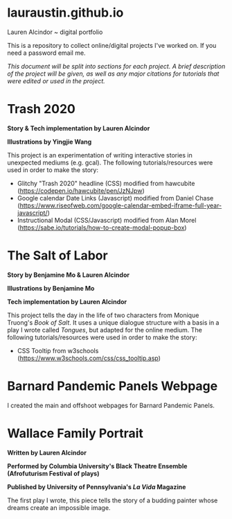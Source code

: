 # lauraustin.github.io
Lauren Alcindor ~ digital portfolio

This is a repository to collect online/digital projects I've worked on. 
If you need a password email me.

*This document will be split into sections for each project. A brief description of the project will be given, as well as any major citations for tutorials that were edited or used in the project.*

# Trash 2020
**Story & Tech implementation by Lauren Alcindor**

**Illustrations by Yingjie Wang**

This project is an experimentation of writing interactive stories in unexpected mediums (e.g. gcal). 
The following tutorials/resources were used in order to make the story:
- Glitchy "Trash 2020" headline (CSS) modified from hawcubite (https://codepen.io/hawcubite/pen/JzNJpw)
- Google calendar Date Links (Javascript) modified from Daniel Chase (https://www.riseofweb.com/google-calendar-embed-iframe-full-year-javascript/)
- Instructional Modal (CSS/Javascript) modified from Alan Morel (https://sabe.io/tutorials/how-to-create-modal-popup-box)

# The Salt of Labor
**Story by Benjamine Mo & Lauren Alcindor**

**Illustrations by Benjamine Mo**

**Tech implementation by Lauren Alcindor**

This project tells the day in the life of two characters from Monique Truong's *Book of Salt*. It uses a unique dialogue structure with a basis in a play I wrote called *Tongues*, but adapted for the online medium. 
The following tutorials/resources were used in order to make the story:
- CSS Tooltip from w3schools (https://www.w3schools.com/css/css_tooltip.asp)

# Barnard Pandemic Panels Webpage
I created the main and offshoot webpages for Barnard Pandemic Panels.

# Wallace Family Portrait

**Written by Lauren Alcindor**

**Performed by Columbia University's Black Theatre Ensemble (Afrofuturism Festival of plays)**

**Published by University of Pennsylvania's *La Vida* Magazine**

The first play I wrote, this piece tells the story of a budding painter whose dreams create an impossible image.  
